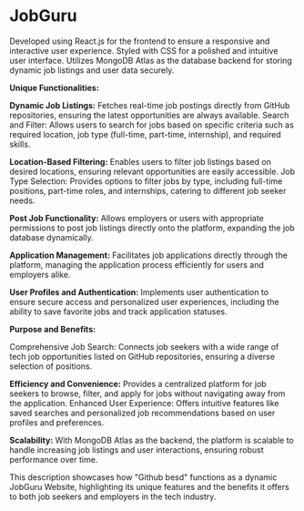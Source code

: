 # JobGuru
Developed using React.js for the frontend to ensure a responsive and interactive user experience.
Styled with CSS for a polished and intuitive user interface.
Utilizes MongoDB Atlas as the database backend for storing dynamic job listings and user data securely.

**Unique Functionalities:**

**Dynamic Job Listings:** Fetches real-time job postings directly from GitHub repositories, ensuring the latest opportunities are always available.
Search and Filter: Allows users to search for jobs based on specific criteria such as required location, job type (full-time, part-time, internship), and required skills.

**Location-Based Filtering:** Enables users to filter job listings based on desired locations, ensuring relevant opportunities are easily accessible.
Job Type Selection: Provides options to filter jobs by type, including full-time positions, part-time roles, and internships, catering to different job seeker needs.

**Post Job Functionality:** Allows employers or users with appropriate permissions to post job listings directly onto the platform, expanding the job database dynamically.

**Application Management:** Facilitates job applications directly through the platform, managing the application process efficiently for users and employers alike.

**User Profiles and Authentication:** 
Implements user authentication to ensure secure access and personalized user experiences, including the ability to save favorite jobs and track application statuses.

**Purpose and Benefits:**

Comprehensive Job Search: Connects job seekers with a wide range of tech job opportunities listed on GitHub repositories, ensuring a diverse selection of positions.

**Efficiency and Convenience:** Provides a centralized platform for job seekers to browse, filter, and apply for jobs without navigating away from the application.
Enhanced User Experience: Offers intuitive features like saved searches and personalized job recommendations based on user profiles and preferences.

**Scalability:** With MongoDB Atlas as the backend, the platform is scalable to handle increasing job listings and user interactions, ensuring robust performance over time.

This description showcases how "Github besd" functions as a dynamic JobGuru Website, highlighting its unique features and the benefits it offers to both job seekers and employers in the tech industry.



